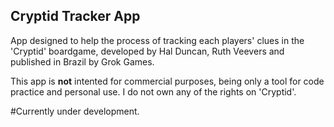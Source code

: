 ## Cryptid Tracker App 

App designed to help the process of tracking each players' clues in the 'Cryptid' boardgame, developed by Hal Duncan, Ruth Veevers and published in 
Brazil by Grok Games. 

This app is <strong>not</strong> intented for commercial purposes, being only a tool for code practice and personal use. 
I do not own any of the rights on 'Cryptid'.

#Currently under development.
